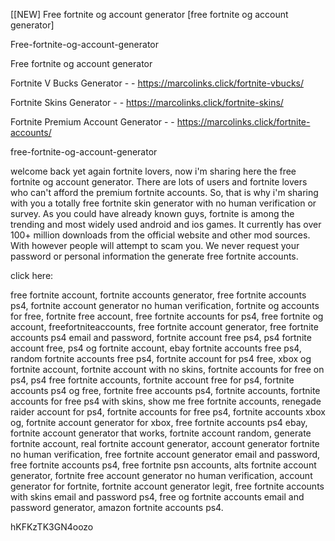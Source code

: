 [[NEW] Free fortnite og account generator [free fortnite og account generator]

Free-fortnite-og-account-generator

Free fortnite og account generator

Fortnite V Bucks Generator - - https://marcolinks.click/fortnite-vbucks/

Fortnite Skins Generator - - https://marcolinks.click/fortnite-skins/

Fortnite Premium Account Generator - - https://marcolinks.click/fortnite-accounts/

free-fortnite-og-account-generator

welcome back yet again fortnite lovers, now i'm sharing here the free fortnite og account generator. There are lots of users and fortnite lovers who can't afford the premium fortnite accounts. So, that is why i'm sharing with you a totally free fortnite skin generator with no human verification or survey. As you could have already known guys, fortnite is among the trending and most widely used android and ios  games. It currently has over 100+ million downloads from the official website and other mod sources. With however people will attempt to scam you. We never request your password or personal information the generate free fortnite accounts.

click here:

free fortnite account, fortnite accounts generator, free fortnite accounts ps4, fortnite account generator no human verification, fortnite og accounts for free, fortnite free account, free fortnite accounts for ps4, free fortnite og account, freefortniteaccounts, free fortnite account generator, free fortnite accounts ps4 email and password, fortnite account free ps4, ps4 fortnite account free, ps4 og fortnite account, ebay fortnite accounts free ps4, random fortnite accounts free ps4, fortnite account for ps4 free, xbox og fortnite account, fortnite account with no skins, fortnite accounts for free on ps4, ps4 free fortnite accounts, fortnite account free for ps4, fortnite accounts ps4 og free, fortnite free accounts ps4, fortnite accounts, fortnite accounts for free ps4 with skins, show me free fortnite accounts, renegade raider account for ps4, fortnite accounts for free ps4, fortnite accounts xbox og, fortnite account generator for xbox, free fortnite accounts ps4 ebay, fortnite account generator that works, fortnite account random, generate fortnite account, real fortnite account generator, account generator fortnite no human verification, free fortnite account generator email and password, free fortnite accounts ps4, free fortnite psn accounts, alts fortnite account generator, fortnite free account generator no human verification, account generator for fortnite, fortnite account generator legit, free fortnite accounts with skins email and password ps4, free og fortnite accounts email and password generator, amazon fortnite accounts ps4.

hKFKzTK3GN4oozo


